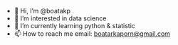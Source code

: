 - 👋 Hi, I’m @boatakp
- 👀 I’m interested in data science
- 🌱 I’m currently learning python & statistic
- 📫 How to reach me email: boatarkaporn@gmail.com

<!---
boatakp/boatakp is a ✨ special ✨ repository because its `README.md` (this file) appears on your GitHub profile.
You can click the Preview link to take a look at your changes.
--->

